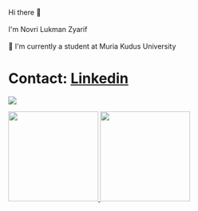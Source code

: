 
Hi there 👋<br><br>I'm Novri Lukman Zyarif <br><br>🌱 I'm currently a student at Muria Kudus University


# Contact: [Linkedin](https://www.linkedin.com/in/novri-lukman-zyarif-b39b8b189/)


<p align="left">
  <a href="https://skillicons.dev">
    <img src="https://skillicons.dev/icons?i=kotlin,gcp" />
  </a>
</p>


<p align="left">
<a href="https://github.com/mansao01">
  <img height="180em" src="https://github-readme-stats-eight-theta.vercel.app/api?username=mansao01&show_icons=true&theme=algolia&include_all_commits=true&count_private=true"/>
    <img height="180em" src="https://github-readme-stats-eight-theta.vercel.app/api/top-langs/?username=mansao01&layout=compact&langs_count=8&theme=algolia"/>
</a>
</p>
 
